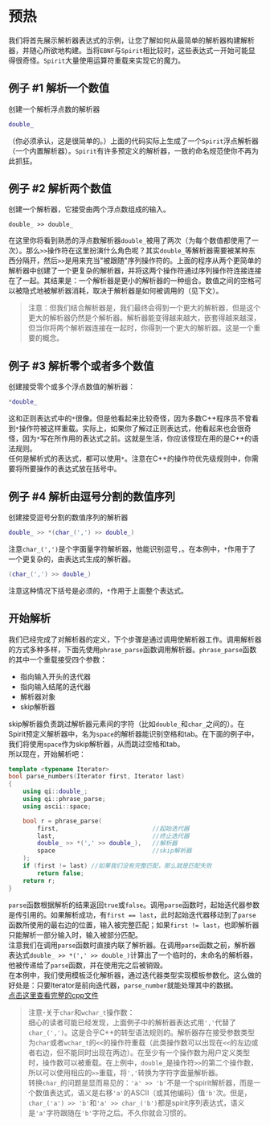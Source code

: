 # 预热
我们将首先展示解析器表达式的示例，让您了解如何从最简单的解析器构建解析器，并随心所欲地构建。当将`EBNF`与`Spirit`相比较时，这些表达式一开始可能显得很奇怪。`Spirit`大量使用运算符重载来实现它的魔力。  
## 例子 #1 解析一个数值
创建一个解析浮点数的解析器  
``` c++
double_
```
（你必须承认，这是很简单的。）上面的代码实际上生成了一个`Spirit`浮点解析器（一个内置解析器）。`Spirit`有许多预定义的解析器，一致的命名规范使你不再为此抓狂。  

## 例子 #2 解析两个数值
创建一个解析器，它接受由两个浮点数组成的输入。  
```
double_ >> double_
```
在这里你将看到熟悉的浮点数解析器`double_`被用了两次（为每个数值都使用了一次）。那么`>>`操作符在这里扮演什么角色呢？其实`double_`等解析器需要被某种东西分隔开，然后`>>`是用来充当"被跟随"序列操作符的。上面的程序从两个更简单的解析器中创建了一个更复杂的解析器，并将这两个操作符通过序列操作符连接连接在了一起。其结果是：一个解析器是更小的解析器的一种组合。数值之间的空格可以被隐式地被解析器消耗，取决于解析器是如何被调用的（见下文）。
> 注意：但我们结合解析器是，我们最终会得到一个更大的解析器，但是这个更大的解析器仍然是个解析器。解析器能变得越来越大，嵌套得越来越深，但当你将两个解析器连接在一起时，你得到一个更大的解析器。这是一个重要的概念。  

## 例子 #3 解析零个或者多个数值
创建接受零个或多个浮点数值的解析器：
``` c++
*double_
```
这和正则表达式中的`*`很像。但是他看起来比较奇怪，因为多数C++程序员不曾看到`*`操作符被这样重载。实际上，如果你了解过正则表达式，他看起来也会很奇怪，因为`*`写在所作用的表达式之前。这就是生活，你应该怪现在用的是C++的语法规则。  
任何是解析式的表达式，都可以使用`*`。注意在C++的操作符优先级规则中，你需要将所要操作的表达式放在括号中。  

## 例子 #4 解析由逗号分割的数值序列
创建接受逗号分割的数值序列的解析器
``` c++
double_ >> *(char_(',') >> double_)
```
注意`char_(',')`是个字面量字符解析器，他能识别逗号`,`。在本例中，`*`作用于了一个更复杂的，由表达式生成的解析器。  
``` c++
(char_(',') >> double_)
```
注意这种情况下括号是必须的，`*`作用于上面整个表达式。  

## 开始解析
我们已经完成了对解析器的定义，下个步骤是通过调用使解析器工作。调用解析器的方式多种多样，下面先使用`phrase_parse`函数调用解析器。`phrase_parse`函数的其中一个重载接受四个参数：  
- 指向输入开头的迭代器
- 指向输入结尾的迭代器
- 解析器对象
- skip解析器

skip解析器负责跳过解析器元素间的字符（比如`double_`和`char_`之间的）。在Spirit预定义解析器中，名为`space`的解析器能识别空格和tab。在下面的例子中，我们将使用`space`作为skip解析器，从而跳过空格和tab。  
所以现在，开始解析吧：  
``` c++
template <typename Iterator>
bool parse_numbers(Iterator first, Iterator last)
{
    using qi::double_;
    using qi::phrase_parse;
    using ascii::space;

    bool r = phrase_parse(
        first,                          //起始迭代器
        last,                           //终止迭代器
        double_ >> *(',' >> double_),   //解析器
        space                           //skip解析器
    );
    if (first != last) //如果我们没有完整匹配，那么就是匹配失败
        return false;
    return r;
}
```
`parse`函数根据解析的结果返回`true`或`false`。调用`parse`函数时，起始迭代器参数是传引用的。如果解析成功，有`first == last`，此时起始迭代器移动到了`parse`函数所使用的最右边的位置，输入被完整匹配；如果`first != last`，也即解析器只能解析一部分输入时，输入被部分匹配。  
注意我们在调用`parse`函数时直接内联了解析器。在调用`parse`函数之前，解析器表达式`double_ >> *(',' >> double_)`计算出了一个临时的，未命名的解析器，他被传递给了`parse`函数，并在使用完之后被销毁。  
在本例中，我们使用模板泛化解析器，通过迭代器类型实现模板参数化。这么做的好处是：只要Iterator是前向迭代器，`parse_number`就能处理其中的数据。  
[点击这里查看完整的cpp文件](examples/num_list1.cpp)  

> 注意-关于`char`和`wchar_t`操作数：  
细心的读者可能已经发现，上面例子中的解析器表达式用`','`代替了`char_(',')`。这是合乎C++的转型语法规则的。解析器存在接受参数类型为`char`或者`wchar_t`的`<<`的操作符重载（此类操作数可以出现在`<<`的左边或者右边，但不能同时出现在两边）。在至少有一个操作数为用户定义类型时，操作数可以被重载。在上例中，`double_`是操作符`>>`的第二个操作数，所以可以使用相应的`>>`重载，将`','`转换为字符字面量解析器。  
转换`char_`的问题是显而易见的：`'a' >> 'b'`不是一个spirit解析器，而是一个数值表达式，语义是右移`'a'`的ASCII（或其他编码）值`'b'`次。但是，`char_('a') >> 'b'`和`'a' >> char_('b')`都是spirit序列表达式，语义是`'a'`字符跟随在`'b'`字符之后。不久你就会习惯的。

